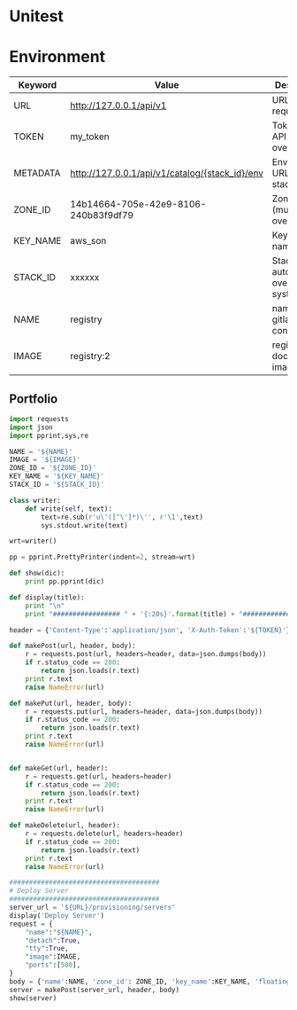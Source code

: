 # Unitest

# Environment

Keyword | Value | Description
----    | ----  | ----
URL     | http://127.0.0.1/api/v1 | URL for request
TOKEN   | my_token              | Token for API (must be overrided)
METADATA      | http://127.0.0.1/api/v1/catalog/{stack_id}/env | Environment URL for stack
ZONE_ID | 14b14664-705e-42e9-8106-240b83f9df79  | Zone ID (must be overrided)
KEY_NAME   | aws_son    | Keypair name
STACK_ID    | xxxxxx            | Stack ID is automatically overrided by system
NAME    | registry            | name of gitlab container
IMAGE   | registry:2    | registry docker image

## Portfolio

~~~python
import requests
import json
import pprint,sys,re

NAME = '${NAME}'
IMAGE = '${IMAGE}'
ZONE_ID = '${ZONE_ID}'
KEY_NAME = '${KEY_NAME}'
STACK_ID = '${STACK_ID}'

class writer:
    def write(self, text):
        text=re.sub(r'u\'([^\']*)\'', r'\1',text)
        sys.stdout.write(text)

wrt=writer()

pp = pprint.PrettyPrinter(indent=2, stream=wrt)

def show(dic):
    print pp.pprint(dic)

def display(title):
    print "\n"
    print "################# " + '{:20s}'.format(title) + "##############"

header = {'Content-Type':'application/json', 'X-Auth-Token':'${TOKEN}'}

def makePost(url, header, body):
    r = requests.post(url, headers=header, data=json.dumps(body))
    if r.status_code == 200:
        return json.loads(r.text)
    print r.text
    raise NameError(url)

def makePut(url, header, body):
    r = requests.put(url, headers=header, data=json.dumps(body))
    if r.status_code == 200:
        return json.loads(r.text)
    print r.text
    raise NameError(url)


def makeGet(url, header):
    r = requests.get(url, headers=header)
    if r.status_code == 200:
        return json.loads(r.text)
    print r.text
    raise NameError(url)

def makeDelete(url, header):
    r = requests.delete(url, headers=header)
    if r.status_code == 200:
        return json.loads(r.text)
    print r.text
    raise NameError(url)

######################################
# Deploy Server
######################################
server_url = '${URL}/provisioning/servers'
display('Deploy Server')
request = {
    "name":"${NAME}",
    "detach":True,
    "tty":True,
    "image":IMAGE,
    "ports":[500],
}
body = {'name':NAME, 'zone_id': ZONE_ID, 'key_name':KEY_NAME, 'floatingIP':False, 'stack_id':STACK_ID, 'request':request}
server = makePost(server_url, header, body)
show(server)

~~~

